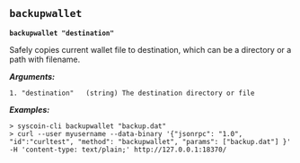 ## **`backupwallet`**

**`backupwallet "destination"`**

Safely copies current wallet file to destination, which can be a directory or a path with filename.

***Arguments:***

```
1. "destination"   (string) The destination directory or file

```



***Examples:***

```
> syscoin-cli backupwallet "backup.dat"
> curl --user myusername --data-binary '{"jsonrpc": "1.0", "id":"curltest", "method": "backupwallet", "params": ["backup.dat"] }' -H 'content-type: text/plain;' http://127.0.0.1:18370/
```
